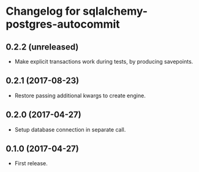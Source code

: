 Changelog for sqlalchemy-postgres-autocommit
=================

0.2.2 (unreleased)
------------------

- Make explicit transactions work during tests, by producing savepoints.


0.2.1 (2017-08-23)
------------------

- Restore passing additional kwargs to create engine.


0.2.0 (2017-04-27)
------------------

- Setup database connection in separate call.


0.1.0 (2017-04-27)
------------------

- First release.
